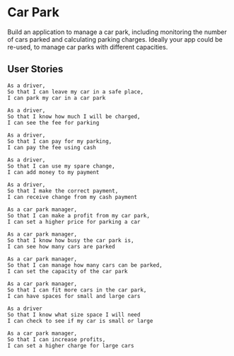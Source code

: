 # Car Park

Build an application to manage a car park, including monitoring the number of cars parked and calculating parking charges. Ideally your app could be re-used, to manage car parks with different capacities.

## User Stories

```
As a driver,
So that I can leave my car in a safe place,
I can park my car in a car park
```

```
As a driver,
So that I know how much I will be charged,
I can see the fee for parking
```

```
As a driver,
So that I can pay for my parking,
I can pay the fee using cash
```

```
As a driver,
So that I can use my spare change,
I can add money to my payment
```

```
As a driver,
So that I make the correct payment,
I can receive change from my cash payment
```

```
As a car park manager,
So that I can make a profit from my car park,
I can set a higher price for parking a car
```

```
As a car park manager,
So that I know how busy the car park is,
I can see how many cars are parked
```

```
As a car park manager,
So that I can manage how many cars can be parked,
I can set the capacity of the car park
```

```
As a car park manager,
So that I can fit more cars in the car park,
I can have spaces for small and large cars
```

```
As a driver
So that I know what size space I will need
I can check to see if my car is small or large
```

```
As a car park manager,
So that I can increase profits,
I can set a higher charge for large cars
```
